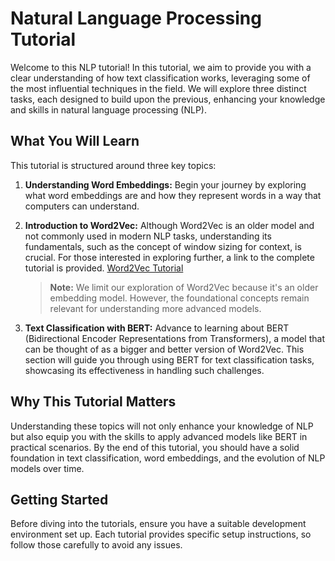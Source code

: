 # Natural Language Processing Tutorial

Welcome to this NLP tutorial! In this tutorial, we aim to provide you with a clear understanding of how text classification works, leveraging some of the most influential techniques in the field. We will explore three distinct tasks, each designed to build upon the previous, enhancing your knowledge and skills in natural language processing (NLP).

## What You Will Learn

This tutorial is structured around three key topics:

1. **Understanding Word Embeddings:** Begin your journey by exploring what word embeddings are and how they represent words in a way that computers can understand. 

2. **Introduction to Word2Vec:** Although Word2Vec is an older model and not commonly used in modern NLP tasks, understanding its fundamentals, such as the concept of window sizing for context, is crucial. For those interested in exploring further, a link to the complete tutorial is provided. [Word2Vec Tutorial](https://www.tensorflow.org/text/tutorials/word2vec)

   > **Note:** We limit our exploration of Word2Vec because it's an older embedding model. However, the foundational concepts remain relevant for understanding more advanced models.

3. **Text Classification with BERT:** Advance to learning about BERT (Bidirectional Encoder Representations from Transformers), a model that can be thought of as a bigger and better version of Word2Vec. This section will guide you through using BERT for text classification tasks, showcasing its effectiveness in handling such challenges.

## Why This Tutorial Matters

Understanding these topics will not only enhance your knowledge of NLP but also equip you with the skills to apply advanced models like BERT in practical scenarios. By the end of this tutorial, you should have a solid foundation in text classification, word embeddings, and the evolution of NLP models over time.

## Getting Started

Before diving into the tutorials, ensure you have a suitable development environment set up. Each tutorial provides specific setup instructions, so follow those carefully to avoid any issues.


